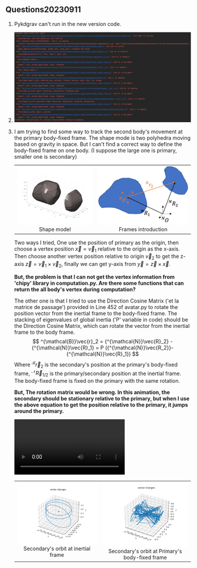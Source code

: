 ## Questions20230911

1. Pykdgrav can't run in the new version code.

1. ![pykdgrav_error](Report20230911_pic/pykdgrav_error.png)

1. I am trying to find some way to track the second body's movement at the primary body-fixed frame. The shape mode is two polyhedra moving based on gravity in space. But I can't find a correct way to define the body-fixed frame on one body. (I suppose the large one is primary, smaller one is secondary)

   <table>
       <tr>
           <td ><center><img src="./Report20230911_pic/shapemodel.png" >Shape model </center></td>
           <td ><center><img src="./Report20230911_pic/config.png" >Frames introduction </center></td>
       </tr>
   </table> 

   Two ways I tried, One use the position of primary as the origin, then choose a vertex position $\vec{x} = \vec{v}_1$ relative to the origin as the x-axis. Then choose another vertex position relative to origin $\vec{v}_2$ to get the z-axis $\vec{z} = \vec{v}_1 \times \vec{v}_2$, finally we can get y-axis from $\vec{y} = \vec{z}\times \vec{x}$. 

   **But, the problem is that I can not get the vertex information from 'chipy' library in computation.py. Are there some functions that can return the all body's vertex during computation?**

   

   The other one is that I tried to use the Direction Cosine Matrix ('et la matrice de passage') provided in Line 452 of avatar.py to rotate the position vector from the inertial frame to the body-fixed frame. The stacking of eigenvalues of global inertia ('P' variable in code) should be the Direction Cosine Matrix, which can rotate the vector from the inertial frame to the body frame.
   $$
   ^{\mathcal{B}}\vec{r}_2 = {^{\mathcal{N}}\vec{R}_2} - {^{\mathcal{N}}\vec{R}_1} = P ({^{\mathcal{N}}\vec{R_2}}-{^{\mathcal{N}}\vec{R}_1})
   $$
   Where $^{\mathcal{B}}\vec{r}_2$ is the secondary's position at the primary's body-fixed frame, ${^{\mathcal{N}}\vec{R}_{1/2}}$ is the primary/secondary position at the inertial frame. The body-fixed frame is fixed on the primary with the same rotation.

    **But, The rotation matrix would be wrong. In this animation, the secondary should be stationary relative to the primary, but when I use the above equation to get the position relative to the primary, it jumps around the primary.**

   <video src="Report20230911_pic/stationary.avi"></video>

   <table>
       <tr>
           <td ><center><img src="./Report20230911_pic/traj_bdycenter.png" >Secondary's orbit at inertial frame </center></td>
           <td ><center><img src="./Report20230911_pic/traj_bdyfix.png" >Secondary's orbit at Primary's body-fixed frame </center></td>
       </tr>
   </table> 